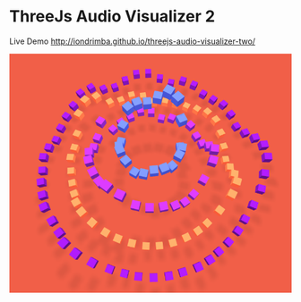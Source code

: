 # ThreeJs Audio Visualizer 2

Live Demo http://iondrimba.github.io/threejs-audio-visualizer-two/

![App](https://raw.githubusercontent.com/iondrimba/images/master/demo2.PNG)

